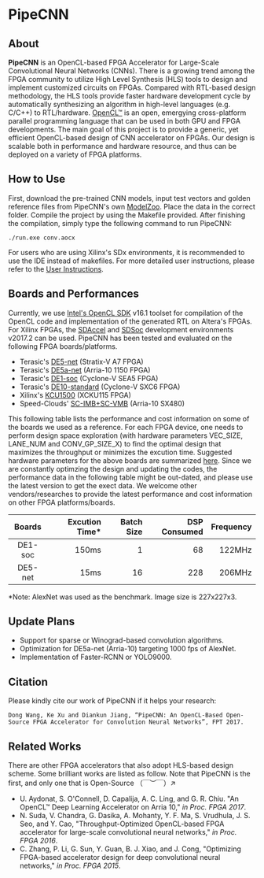 # PipeCNN

## About 
**PipeCNN** is an OpenCL-based FPGA Accelerator for Large-Scale Convolutional Neural Networks (CNNs).
There is a growing trend among the FPGA community to utilize High Level Synthesis (HLS) tools to design
and implement customized circuits on FPGAs. Compared with RTL-based design methodology, the HLS tools provide faster hardware development
cycle by automatically synthesizing an algorithm in high-level languages (e.g. C/C++) to RTL/hardware. [OpenCL™](https://www.khronos.org/opencl/) is an open, emergying cross-platform parallel programming language that can be used in both GPU and FPGA developments. The main goal of this project is to provide a generic, yet efficient OpenCL-based design of CNN accelerator on FPGAs. Our design is scalable both in performance and hardware resource, and thus can be deployed on a variety of FPGA platforms.

## How to Use

First, download the pre-trained CNN models, input test vectors and golden reference files from PipeCNN's own [ModelZoo](https://github.com/doonny/PipeCNN/tree/master/data). Place the data in the correct folder. Compile the project by using the Makefile provided. After finishing the compilation, simply type the following command to run PipeCNN:
```
./run.exe conv.aocx
```
For users who are using Xilinx's SDx environments, it is recommended to use the IDE instead of makefiles.
For more detailed user instructions, please refer to the [User Instructions](https://github.com/doonny/PipeCNN/tree/master/documents).

## Boards and Performances
Currently, we use [Intel's OpenCL SDK](https://www.altera.com/products/design-software/embedded-software-developers/opencl/overview.html) v16.1 toolset for compilation of the OpenCL code and implementation of the generated RTL on Altera's FPGAs. For Xilinx FPGAs, the [SDAccel](https://www.xilinx.com/products/design-tools/software-zone/sdaccel.html) and [SDSoc](https://www.xilinx.com/products/design-tools/software-zone/sdsoc.html) development environments v2017.2 can be used. PipeCNN has been tested and evaluated on the following FPGA boards/platforms.

* Terasic's [DE5-net](http://www.terasic.com.cn/cgi-bin/page/archive.pl?Language=China&CategoryNo=179&No=727) (Stratix-V A7 FPGA)
* Terasic's [DE5a-net](http://www.terasic.com.cn/cgi-bin/page/archive.pl?Language=China&CategoryNo=251&No=988) (Arria-10 1150 FPGA)
* Terasic's [DE1-soc](http://www.terasic.com.cn/cgi-bin/page/archive.pl?Language=China&CategoryNo=180&No=870) (Cyclone-V SEA5 FPGA)
* Terasic's [DE10-standard](http://www.terasic.com.cn/cgi-bin/page/archive.pl?Language=China&CategoryNo=180&No=1105) (Cyclone-V SXC6 FPGA)
* Xilinx's [KCU1500](https://www.xilinx.com/products/boards-and-kits/dk-u1-kcu1500-g.html) (XCKU115 FPGA)
* Speed-Clouds' [SC-IMB+SC-VMB](http://speed-clouds.com/index.php?c=news&a=page&id=74) (Arria-10 SX480)

This following table lists the performance and cost information on some of the boards we used as a reference. For each FPGA device, one needs to perform design space exploration (with hardware parameters VEC_SIZE, LANE_NUM and CONV_GP_SIZE_X) to find the optimal design that maximizes the throughput or minimizes the excution time. Suggested hardware parameters for the above boards are summarized [here](https://github.com/doonny/PipeCNN/tree/master/documents). Since we are constantly optimzing the design and updating the codes, the performance data in the following table might be out-dated, and please use the latest version to get the exect data. We welcome other vendors/researches to provide the latest performance and cost information on other FPGA platforms/boards.

| Boards     | Excution Time* | Batch Size | DSP Consumed |  Frequency|
| :--------: |--------------:| ----------:| ------------:|----------:|
| DE1-soc    |         150ms |          1 |            68|     122MHz|
| DE5-net    |          15ms |         16 |           228|     206MHz|

*Note: AlexNet was used as the benchmark. Image size is 227x227x3.


## Update Plans
* Support for sparse or Winograd-based convolution algorithms.
* Optimization for DE5a-net (Arria-10) targeting 1000 fps of AlexNet.
* Implementation of Faster-RCNN or YOLO9000.

## Citation
Please kindly cite our work of PipeCNN if it helps your research:
```
Dong Wang, Ke Xu and Diankun Jiang, “PipeCNN: An OpenCL-Based Open-Source FPGA Accelerator for Convolution Neural Networks”, FPT 2017.
```



## Related Works
There are other FPGA accelerators that also adopt HLS-based design scheme. Some brilliant works are listed as follow. Note that PipeCNN is the first, and only one that is Open-Source （￣︶￣）↗
* U. Aydonat, S. O'Connell, D. Capalija, A. C. Ling, and G. R. Chiu. "An OpenCL™ Deep Learning Accelerator on Arria 10," *in Proc. FPGA 2017*.
* N. Suda, V. Chandra, G. Dasika, A. Mohanty, Y. F. Ma, S. Vrudhula, J. S. Seo, and Y. Cao, "Throughput-Optimized OpenCL-based FPGA accelerator for large-scale convolutional neural networks," *in Proc. FPGA 2016*.
* C. Zhang, P. Li, G. Sun, Y. Guan, B. J. Xiao, and J. Cong, "Optimizing FPGA-based accelerator design for deep convolutional neural networks," *in Proc. FPGA 2015*.
